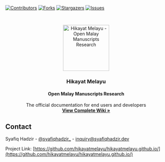 <!-- PROJECT SHIELDS -->
<!--
*** I'm using markdown "reference style" links for readability.
*** Reference links are enclosed in brackets [ ] instead of parentheses ( ).
*** See the bottom of this document for the declaration of the reference variables
*** for contributors-url, forks-url, etc. This is an optional, concise syntax you may use.
*** https://www.markdownguide.org/basic-syntax/#reference-style-links
-->
[![Contributors][contributors-shield]][contributors-url]
[![Forks][forks-shield]][forks-url]
[![Stargazers][stars-shield]][stars-url]
[![Issues][issues-shield]][issues-url]


<!-- PROJECT LOGO -->
<br />
<p align="center">
  <a rel="noopener noreferrer" href="https://github.com/hikayatmelayu/hikayatmelayu.github.io">
    <img src="https://hikayatmelayu.github.io/icon.png"
         alt="Hikayat Melayu - Open Malay Manuscripts Research"
         title="Hikayat Melayu - Open Malay Manuscripts Research"
         height="144" />
  </a>

  <h3 align="center">Hikayat Melayu</h3>
  <h4 align="center">Open Malay Manuscripts Research</h4>

  <p align="center">
    The official documentation for end users and developers
    <br />
    <a rel="noopener noreferrer" href="https://hikayatmelayu.github.io/"><strong>View Complete Wiki »</strong></a>
    <br />
  </p>
</p>


<!-- CONTACT -->
## Contact

Syafiq Hadzir - [@syafiqhadzir_](https://twitter.com/syafiqhadzir_) - inquiry@syafiqhadzir.dev

Project Link: [https://github.com/hikayatmelayu/hikayatmelayu.github.io/](https://github.com/hikayatmelayu/hikayatmelayu.github.io/)



<!-- MARKDOWN LINKS & IMAGES -->
<!-- https://www.markdownguide.org/basic-syntax/#reference-style-links -->
[contributors-shield]: https://img.shields.io/github/contributors/hikayatmelayu/hikayatmelayu.github.io.svg?style=flat-square
[contributors-url]: https://github.com/hikayatmelayu/hikayatmelayu.github.io/graphs/contributors
[forks-shield]: https://img.shields.io/github/forks/hikayatmelayu/hikayatmelayu.github.io.svg?style=flat-square
[forks-url]: https://github.com/hikayatmelayu/hikayatmelayu.github.io/network/members
[stars-shield]: https://img.shields.io/github/stars/hikayatmelayu/hikayatmelayu.github.io.svg?style=flat-square
[stars-url]: https://github.com/hikayatmelayu/hikayatmelayu.github.io/stargazers
[issues-shield]: https://img.shields.io/github/issues/hikayatmelayu/hikayatmelayu.github.io.svg?style=flat-square
[issues-url]: https://github.com/hikayatmelayu/hikayatmelayu.github.io/issues
